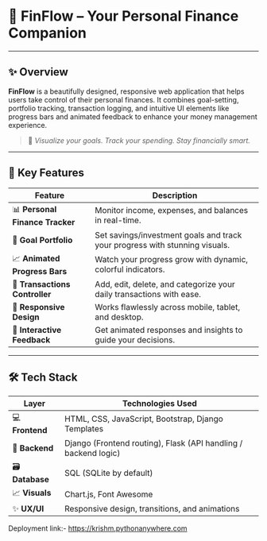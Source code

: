# 💸 FinFlow – Your Personal Finance Companion

---

## ✨ Overview

**FinFlow** is a beautifully designed, responsive web application that helps users take control of their personal finances. It combines goal-setting, portfolio tracking, transaction logging, and intuitive UI elements like progress bars and animated feedback to enhance your money management experience.

> 🎯 *Visualize your goals. Track your spending. Stay financially smart.*

---

## 🌟 Key Features

| Feature | Description |
|--------|-------------|
| 📊 **Personal Finance Tracker** | Monitor income, expenses, and balances in real-time. |
| 🎯 **Goal Portfolio** | Set savings/investment goals and track your progress with stunning visuals. |
| 📈 **Animated Progress Bars** | Watch your progress grow with dynamic, colorful indicators. |
| 💸 **Transactions Controller** | Add, edit, delete, and categorize your daily transactions with ease. |
| 📱 **Responsive Design** | Works flawlessly across mobile, tablet, and desktop. |
| 🤖 **Interactive Feedback** | Get animated responses and insights to guide your decisions. |

---

## 🛠 Tech Stack

| Layer         | Technologies Used |
|---------------|-------------------|
| 💻 **Frontend**  | HTML, CSS, JavaScript, Bootstrap, Django Templates |
| 🧠 **Backend**   | Django (Frontend routing), Flask (API handling / backend logic) |
| 🗃 **Database**  | SQL (SQLite by default) |
| 📈 **Visuals**   | Chart.js, Font Awesome |
| ✨ **UX/UI**     | Responsive design, transitions, and animations|

Deployment link:- https://krishm.pythonanywhere.com
